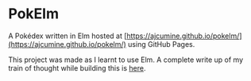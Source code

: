 # PokElm

A Pokédex written in Elm hosted at [https://ajcumine.github.io/pokelm/](https://ajcumine.github.io/pokelm/) using GitHub Pages.

This project was made as I learnt to use Elm. A complete write up of my train of thought while building this is [here](https://ajcumine.com/blog/learning-elm).
